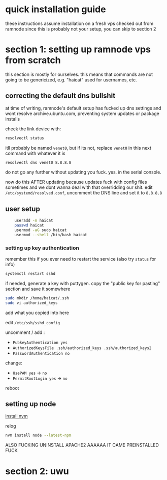 # quick installation guide
these instructions assume installation on a fresh vps checked out from ramnode
since this is probably not your setup, you can skip to section 2

# section 1: setting up ramnode vps from scratch
this section is mostly for ourselves. this means that commands are not going to be genericized, e.g. "haicat" used for usernames, etc.

## correcting the default dns bullshit
at time of writing, ramnode's default setup has fucked up dns settings and wont resolve archive.ubuntu.com, preventing system updates or package installs

check the link device with:
```bash
resolvectl status
```
itll probably be named `venet0`, but if its not, replace `venet0` in this next command with whatever it is
```bash
resolvectl dns venet0 8.8.8.8
```
do not go any further without updating you fuck. yes. in the serial console.

now do this AFTER updating because updates fuck with config files sometimes and we dont wanna deal with that overridding our shit.
edit `/etc/systemd/resolved.conf`, uncomment the DNS line and set it to `8.8.8.8`

## user setup
```bash
	useradd -m haicat
	passwd haicat
	usermod -aG sudo haicat
	usermod --shell /bin/bash haicat
```
### setting up key authentication

remember this if you ever need to restart the service (also try `status` for info)
```bash
systemctl restart sshd
```

if needed, generate a key with puttygen. copy the "public key for pasting" section and save it somewhere

```bash
sudo mkdir /home/haicat/.ssh
sudo vi authorized_keys
```
add what you copied into here



edit `/etc/ssh/sshd_config`

uncomment / add :
* `PubkeyAuthentication yes`
* `AuthorizedKeysFile .ssh/authorized_keys .ssh/authorized_keys2`
* `PasswordAuthentication no`
  
change:
* `UsePAM yes` &rarr; `no`
* `PermitRootLogin yes` &rarr; `no`

reboot

## setting up node

[install nvm](https://github.com/nvm-sh/nvm#installing-and-updating)

relog

```bash
nvm install node --latest-npm
```

ALSO FUCKING UNINSTALL APACHE2 AAAAAA IT CAME PREINSTALLED FUCK

# section 2: uwu